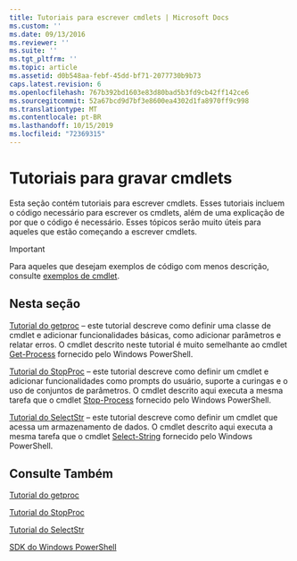 ```yaml
---
title: Tutoriais para escrever cmdlets | Microsoft Docs
ms.custom: ''
ms.date: 09/13/2016
ms.reviewer: ''
ms.suite: ''
ms.tgt_pltfrm: ''
ms.topic: article
ms.assetid: d0b548aa-febf-45dd-bf71-2077730b9b73
caps.latest.revision: 6
ms.openlocfilehash: 767b392bd1603e83d80bad5b3fd9cb42ff142ce6
ms.sourcegitcommit: 52a67bcd9d7bf3e8600ea4302d1fa8970ff9c998
ms.translationtype: MT
ms.contentlocale: pt-BR
ms.lasthandoff: 10/15/2019
ms.locfileid: "72369315"
---
```

# <a name="tutorials-for-writing-cmdlets"></a>Tutoriais para gravar cmdlets

Esta seção contém tutoriais para escrever cmdlets. Esses tutoriais incluem o código necessário para escrever os cmdlets, além de uma explicação de por que o código é necessário. Esses tópicos serão muito úteis para aqueles que estão começando a escrever cmdlets.

> [!IMPORTANT]
> Para aqueles que desejam exemplos de código com menos descrição, consulte [exemplos de cmdlet](./cmdlet-samples.md).

## <a name="in-this-section"></a>Nesta seção

[Tutorial do getproc](./getproc-tutorial.md) – este tutorial descreve como definir uma classe de cmdlet e adicionar funcionalidades básicas, como adicionar parâmetros e relatar erros. O cmdlet descrito neste tutorial é muito semelhante ao cmdlet [Get-Process](/powershell/module/Microsoft.PowerShell.Management/Get-Process) fornecido pelo Windows PowerShell.

[Tutorial do StopProc](./stopproc-tutorial.md) – este tutorial descreve como definir um cmdlet e adicionar funcionalidades como prompts do usuário, suporte a curingas e o uso de conjuntos de parâmetros. O cmdlet descrito aqui executa a mesma tarefa que o cmdlet [Stop-Process](/powershell/module/Microsoft.PowerShell.Management/Stop-Process) fornecido pelo Windows PowerShell.

[Tutorial do SelectStr](./selectstr-tutorial.md) – este tutorial descreve como definir um cmdlet que acessa um armazenamento de dados. O cmdlet descrito aqui executa a mesma tarefa que o cmdlet [Select-String](/powershell/module/microsoft.powershell.utility/select-string) fornecido pelo Windows PowerShell.

## <a name="see-also"></a>Consulte Também

[Tutorial do getproc](./getproc-tutorial.md)

[Tutorial do StopProc](./stopproc-tutorial.md)

[Tutorial do SelectStr](./selectstr-tutorial.md)

[SDK do Windows PowerShell](../windows-powershell-reference.md)
